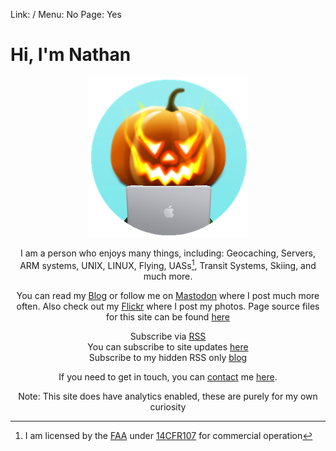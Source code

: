 Link: /
Menu: No
Page: Yes

# Hi, I'm Nathan

<center> 

![](_Files/fig3.png)

I am a person who enjoys many things, including:
Geocaching, Servers, ARM systems, UNIX, LINUX, Flying, UASs[^1], Transit Systems, Skiing, and much more.

You can read my [Blog](https://nthp.me/page/1) or follow me on <a rel="me" href="https://mstdn.nthp.me/@nathan">Mastodon</a> where I post much more often. Also check out my [Flickr](https://www.flickr.com/photos/197704187@N04/) where I post my photos. Page source files for this site can be found [here](https://github.com/nathnp/Nathans-Site)

Subscribe via [RSS](https://nthp.me/feed.rss) <br>
You can subscribe to site updates [here](https://github.com/nathnp/Nathans-Site/commits/main.atom) <br>
Subscribe to my hidden RSS only [blog](https://rss.nthp.me/feed.rss)

If you need to get in touch, you can [contact](https://nthp.me/contact) me [here](mailto:contact.g2wkb@nthp.me).

Note: This site does have analytics enabled, these are purely for my own curiosity

[^1]: I am licensed by the [FAA](https://www.faa.gov) under [14CFR107](https://www.faraim.org/faa/far/cfr/title-14/part-107/index.html) for commercial operation  

</center>